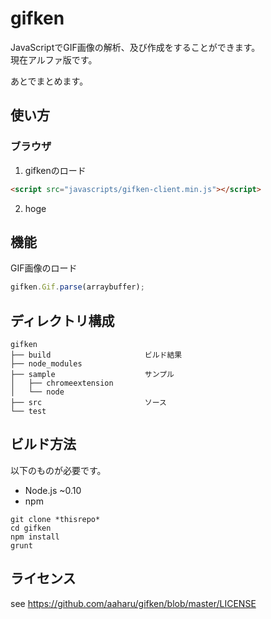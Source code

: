 gifken
======

JavaScriptでGIF画像の解析、及び作成をすることができます。  
現在アルファ版です。

あとでまとめます。

使い方
------

### ブラウザ

1. gifkenのロード  
```html
<script src="javascripts/gifken-client.min.js"></script>
```
2. hoge

機能
------

GIF画像のロード
```javascript
gifken.Gif.parse(arraybuffer);
```

ディレクトリ構成
------

```
gifken
├── build                     ビルド結果
├── node_modules
├── sample                    サンプル
│   ├── chromeextension
│   └── node
├── src                       ソース
└── test
```

ビルド方法
------

以下のものが必要です。
* Node.js ~0.10
* npm

```
git clone *thisrepo*
cd gifken
npm install
grunt
```

ライセンス
------

see https://github.com/aaharu/gifken/blob/master/LICENSE
